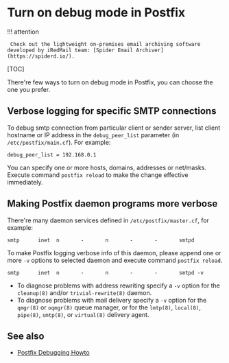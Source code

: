 # Turn on debug mode in Postfix

!!! attention

	 Check out the lightweight on-premises email archiving software developed by iRedMail team: [Spider Email Archiver](https://spiderd.io/).

[TOC]

There're few ways to turn on debug mode in Postfix, you can choose the one you
prefer.

## Verbose logging for specific SMTP connections

To debug smtp connection from particular client or sender server,  list client
hostname or IP address in the `debug_peer_list` parameter (in
`/etc/postfix/main.cf`). For example:

```
debug_peer_list = 192.168.0.1
```

You can specify one or more hosts, domains, addresses or net/masks. Execute
command `postfix reload` to make the change effective immediately.

## Making Postfix daemon programs more verbose

There're many daemon services defined in `/etc/postfix/master.cf`, for example:

```
smtp      inet  n       -       n       -       -       smtpd
```

To make Postfix logging verbose info of this daemon, please append one or more
`-v` options to selected daemon and execute command `postfix reload`.

```
smtp      inet  n       -       n       -       -       smtpd -v
```

* To diagnose problems with address rewriting specify a `-v` option for the
  `cleanup(8)` and/or `trivial-rewrite(8)` daemon.
* To diagnose problems with mail delivery specify a `-v` option for the
  `qmgr(8)` or `oqmgr(8)` queue manager, or for the `lmtp(8)`, `local(8)`,
  `pipe(8)`, `smtp(8)`, or `virtual(8)` delivery agent.

## See also

* [Postfix Debugging Howto](http://www.postfix.org/DEBUG_README.html)
